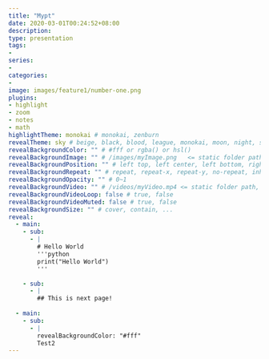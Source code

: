 ```yaml
---
title: "Mypt"
date: 2020-03-01T00:24:52+08:00
description: 
type: presentation
tags:
-
series:
-
categories:
-
image: images/feature1/number-one.png
plugins:
- highlight
- zoom
- notes
- math
highlightTheme: monokai # monokai, zenburn
revealTheme: sky # beige, black, blood, league, monokai, moon, night, serif, simple, sky, solarized, white
revealBackgroundColor: "" # #fff or rgba() or hsl()
revealBackgroundImage: "" # /images/myImage.png   <= static folder path
revealBackgroundPosition: "" # left top, left center, left bottom, right top, right center ...
revealBackgroundRepeat: "" # repeat, repeat-x, repeat-y, no-repeat, inherit
revealBackgroundOpacity: "" # 0~1
revealBackgroundVideo: "" # /videos/myVideo.mp4 <= static folder path, A single video source, or a comma separated list of video sources.
revealBackgroundVideoLoop: false # true, false
revealBackgroundVideoMuted: false # true, false
revealBackgroundSize: "" # cover, contain, ...
reveal: 
  - main:
    - sub: 
      - | 
		# Hello World
		'''python
		print("Hello World")
		'''

    - sub: 
      - | 
		## This is next page!
      
  - main:
    - sub: 
      - |
		revealBackgroundColor: "#fff"
      	Test2
---
```

